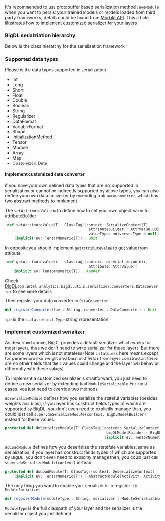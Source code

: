 It's recommended to use protobuffer based serialization method `saveModule` when you want to persist your trained
models or models loaded from third party frameworks, details could be found from [Module API](../../APIGuide/Module.md).
This article illustrates how to implement customized serializer for your layers

### BigDL serialziation hierarchy
Below is the class hierarchy for the serialization framework
 
        
 
### Supported data types

Please is the data types supported in serialization

* Int
* Long
* Short
* Float
* Double
* Boolean
* String
* Regularizer
* DataFormat
* VariableFormat
* Shape
* InitializationMethod
* Tensor
* Module
* Array
* Map
* Customized Data

#### Implement customized data converter
if you have your own defined data types that are not supported in serialization
or cannot be indirectly supported by above types, you can also define your own data
converter by extending trait `DataConverter`, which has two abstract methods to implement

The `setAttributeValue` is to define how to set your own object value to attributeBuilder

```scala
 def setAttributeValue[T : ClassTag](context: SerializeContext[T],
                                      attributeBuilder : AttrValue.Builder, value: Any,
                                      valueType: universe.Type = null)
    (implicit ev: TensorNumeric[T]) : Unit

```

In opposite you should implement `getAttributeValue` to get value from attibute

```scala
 def getAttributeValue[T : ClassTag](context: DeserializeContext,
                                      attribute: AttrValue)(
    implicit ev: TensorNumeric[T]) : AnyRef
```
Check [BigDL](https://github.com/intel-analytics/BigDL)`com.intel.analytics.bigdl.utils.serializer.converters.DataConverter`
to see more details

Then register your data converter in `DataConverter`

```scala
def registerConverter(tpe : String, converter : DataConverter) : Unit 
```

`tpe` is the `scala.reflect.Type` string representation

### Implement customized serializer

As described above, BigDL provides a default serializer which works for most layers, thus we don't need to write serializer
for these layers. But there are some layers which is not stateless (Note : `stateless` here means except for parameters like weight and bias,
 and fields from layer constructor, there are no other fields that their values could change and the layer will behavior differently with these values)
 
 To implement a customized serializer is straitforward, you just need to define a new serializer by extending trait `ModuleSerializable` For most cases, you
 just need to override two methods
 
 `doSerializeModule` defines how you serialize the stateful variables (besides weights and bias), if you layer has construct fields types of which are supported 
 by BigDL, you don't even need to explicitly manage then, you could just call `super.doSerializeModule(context, bigDLModelBuilder)` instead for these values.
 
 ```scala
 protected def doSerializeModule[T: ClassTag](context: SerializeContext[T],
                                               bigDLModelBuilder : BigDLModule.Builder)
                                              (implicit ev: TensorNumeric[T]) : Unit
```

`doLoadModule` defines how you deserialize the statefule variables, same as serialization, if you layer has construct fields types of which are supported 
by BigDL, you don't even need to explicitly manage then, you could just call `super.doSerializeModule(context)` instead 

```scala
protected def doLoadModule[T: ClassTag](context: DeserializeContext)
    (implicit ev: TensorNumeric[T]) : AbstractModule[Activity, Activity, T]
```

The only thing you want to enable your serializer is to register it in `ModuleSerializer`

```scala
def registerModule(moduleType : String, serializer : ModuleSerializable) : Unit 
```

`ModuleType` is the full classpath of your layer and the serializer is the serializer object you just defined 